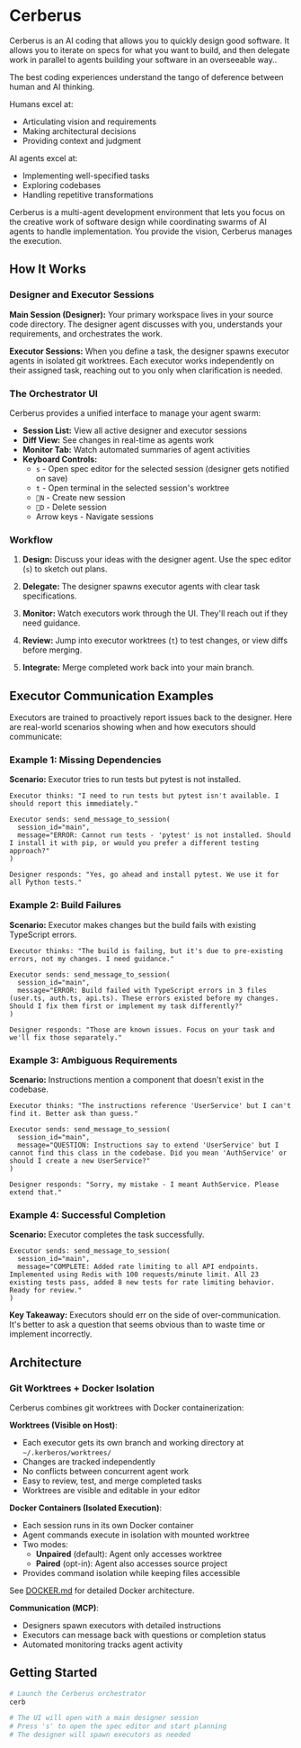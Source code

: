 # Cerberus

Cerberus is an AI coding that allows you to quickly design good software. It allows you to iterate on specs for what you want to build, and then delegate work in parallel to agents building your software in an overseeable way..

The best coding experiences understand the tango of deference between human and AI thinking.

Humans excel at:
- Articulating vision and requirements
- Making architectural decisions
- Providing context and judgment

AI agents excel at:
- Implementing well-specified tasks
- Exploring codebases
- Handling repetitive transformations

Cerberus is a multi-agent development environment that lets you focus on the creative work of software design while coordinating swarms of AI agents to handle implementation. You provide the vision, Cerberus manages the execution.


## How It Works

### Designer and Executor Sessions

**Main Session (Designer):** Your primary workspace lives in your source code directory. The designer agent discusses with you, understands your requirements, and orchestrates the work.

**Executor Sessions:** When you define a task, the designer spawns executor agents in isolated git worktrees. Each executor works independently on their assigned task, reaching out to you only when clarification is needed.

### The Orchestrator UI

Cerberus provides a unified interface to manage your agent swarm:

- **Session List:** View all active designer and executor sessions
- **Diff View:** See changes in real-time as agents work
- **Monitor Tab:** Watch automated summaries of agent activities
- **Keyboard Controls:**
  - `s` - Open spec editor for the selected session (designer gets notified on save)
  - `t` - Open terminal in the selected session's worktree
  - `N` - Create new session
  - `D` - Delete session
  - Arrow keys - Navigate sessions

### Workflow

1. **Design:** Discuss your ideas with the designer agent. Use the spec editor (`s`) to sketch out plans.

2. **Delegate:** The designer spawns executor agents with clear task specifications.

3. **Monitor:** Watch executors work through the UI. They'll reach out if they need guidance.

4. **Review:** Jump into executor worktrees (`t`) to test changes, or view diffs before merging.

5. **Integrate:** Merge completed work back into your main branch.

## Executor Communication Examples

Executors are trained to proactively report issues back to the designer. Here are real-world scenarios showing when and how executors should communicate:

### Example 1: Missing Dependencies

**Scenario:** Executor tries to run tests but pytest is not installed.

```
Executor thinks: "I need to run tests but pytest isn't available. I should report this immediately."

Executor sends: send_message_to_session(
  session_id="main",
  message="ERROR: Cannot run tests - 'pytest' is not installed. Should I install it with pip, or would you prefer a different testing approach?"
)

Designer responds: "Yes, go ahead and install pytest. We use it for all Python tests."
```

### Example 2: Build Failures

**Scenario:** Executor makes changes but the build fails with existing TypeScript errors.

```
Executor thinks: "The build is failing, but it's due to pre-existing errors, not my changes. I need guidance."

Executor sends: send_message_to_session(
  session_id="main",
  message="ERROR: Build failed with TypeScript errors in 3 files (user.ts, auth.ts, api.ts). These errors existed before my changes. Should I fix them first or implement my task differently?"
)

Designer responds: "Those are known issues. Focus on your task and we'll fix those separately."
```

### Example 3: Ambiguous Requirements

**Scenario:** Instructions mention a component that doesn't exist in the codebase.

```
Executor thinks: "The instructions reference 'UserService' but I can't find it. Better ask than guess."

Executor sends: send_message_to_session(
  session_id="main",
  message="QUESTION: Instructions say to extend 'UserService' but I cannot find this class in the codebase. Did you mean 'AuthService' or should I create a new UserService?"
)

Designer responds: "Sorry, my mistake - I meant AuthService. Please extend that."
```

### Example 4: Successful Completion

**Scenario:** Executor completes the task successfully.

```
Executor sends: send_message_to_session(
  session_id="main",
  message="COMPLETE: Added rate limiting to all API endpoints. Implemented using Redis with 100 requests/minute limit. All 23 existing tests pass, added 8 new tests for rate limiting behavior. Ready for review."
)
```

**Key Takeaway:** Executors should err on the side of over-communication. It's better to ask a question that seems obvious than to waste time or implement incorrectly.

## Architecture

### Git Worktrees + Docker Isolation

Cerberus combines git worktrees with Docker containerization:

**Worktrees (Visible on Host)**:
- Each executor gets its own branch and working directory at `~/.kerberos/worktrees/`
- Changes are tracked independently
- No conflicts between concurrent agent work
- Easy to review, test, and merge completed tasks
- Worktrees are visible and editable in your editor

**Docker Containers (Isolated Execution)**:
- Each session runs in its own Docker container
- Agent commands execute in isolation with mounted worktree
- Two modes:
  - **Unpaired** (default): Agent only accesses worktree
  - **Paired** (opt-in): Agent also accesses source project
- Provides command isolation while keeping files accessible

See [DOCKER.md](DOCKER.md) for detailed Docker architecture.

**Communication (MCP)**:
- Designers spawn executors with detailed instructions
- Executors can message back with questions or completion status
- Automated monitoring tracks agent activity

## Getting Started

```bash
# Launch the Cerberus orchestrator
cerb

# The UI will open with a main designer session
# Press 's' to open the spec editor and start planning
# The designer will spawn executors as needed
```
